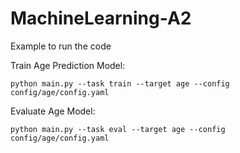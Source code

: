 # MachineLearning-A2

Example to run the code

Train Age Prediction Model:

`python main.py --task train --target age --config config/age/config.yaml`

Evaluate Age Model:

`python main.py --task eval --target age --config config/age/config.yaml`

